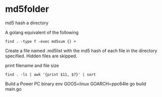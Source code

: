 # md5folder
md5 hash a directory



A golang equivalent of the following
```
find . -type f -exec md5sum {} +
```

Create a file named .md5list with the md5 hash of each file in the directory specified.
Hidden files are skipped.


print filename and file size
```
find . -ls | awk '{print $11, $7}' | sort
```

Build a Power PC binary
env GOOS=linux GOARCH=ppc64le go build main.go

